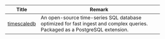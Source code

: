 | Title                             | Remark |
| --------- | ------ |
|[timescaledb](https://github.com/timescale/timescaledb)|An open-source time-series SQL database optimized for fast ingest and complex queries. Packaged as a PostgreSQL extension.
